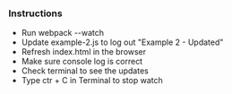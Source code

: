 ### Instructions

- Run webpack --watch
- Update example-2.js to log out "Example 2 - Updated"
- Refresh index.html in the browser
- Make sure console log is correct
- Check terminal to see the updates
- Type ctr + C in Terminal to stop watch
